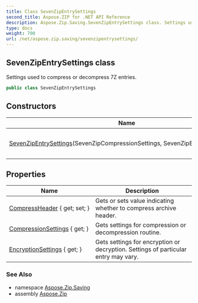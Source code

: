 ```yaml
---
title: Class SevenZipEntrySettings
second_title: Aspose.ZIP for .NET API Reference
description: Aspose.Zip.Saving.SevenZipEntrySettings class. Settings used to compress or decompress 7Z entries
type: docs
weight: 700
url: /net/aspose.zip.saving/sevenzipentrysettings/
---
```

## SevenZipEntrySettings class

Settings used to compress or decompress 7Z entries.

```csharp
public class SevenZipEntrySettings
```

## Constructors

| Name | Description |
| --- | --- |
| [SevenZipEntrySettings](sevenzipentrysettings/)(SevenZipCompressionSettings, SevenZipEncryptionSettings) | Initializes a new instance of the `SevenZipEntrySettings` class. |

## Properties

| Name | Description |
| --- | --- |
| [CompressHeader](../../aspose.zip.saving/sevenzipentrysettings/compressheader/) { get; set; } | Gets or sets value indicating whether to compress archive header. |
| [CompressionSettings](../../aspose.zip.saving/sevenzipentrysettings/compressionsettings/) { get; } | Gets settings for compression or decompression routine. |
| [EncryptionSettings](../../aspose.zip.saving/sevenzipentrysettings/encryptionsettings/) { get; } | Gets settings for encryption or decryption. Settings of particular entry may vary. |

### See Also

* namespace [Aspose.Zip.Saving](../../aspose.zip.saving/)
* assembly [Aspose.Zip](../../)


